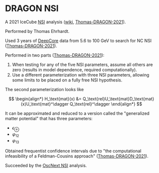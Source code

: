 # DRAGON NSI

A 2021 IceCube [NSI](nsi.md) analysis ([wiki](https://wiki.icecube.wisc.edu/index.php/All_flavour_non-standard_interactions), [Thomas-DRAGON-2021](https://journals.aps.org/prd/pdf/10.1103/PhysRevD.104.072006)).

Performed by Thomas Ehrhardt.

Used 3 years of [DeepCore](deepcore.md) data from 5.6 to 100 GeV to search for NC NSI ([Thomas-DRAGON-2021](https://journals.aps.org/prd/pdf/10.1103/PhysRevD.104.072006)).

Performed in two parts ([Thomas-DRAGON-2021](https://journals.aps.org/prd/pdf/10.1103/PhysRevD.104.072006)):

1. When testing for any of the five NSI parameters, assume all others are zero (results in model dependence, required computationally).
2. Use a different parameterization with three NSI parameters, allowing some limits to be placed on a fully free NSI hypothesis.

The second parameterization looks like

$$
\begin{align*}
    H_\text{mat}(x) &= Q_\text{rel}U_\text{mat}D_\text{mat}(x)U_\text{mat}^\dagger Q_\text{rel}^\dagger
\end{align*}
$$

It can be approximated and reduced to a version called the "generalized matter potential" that has three parameters:

- $\epsilon_\oplus$
- $\varphi_{12}$
- $\varphi_{13}$

Obtained frequentist confidence intervals due to "the computational infeasibility of a Feldman-Cousins approach" ([Thomas-DRAGON-2021](https://journals.aps.org/prd/pdf/10.1103/PhysRevD.104.072006)).

Succeeded by the [OscNext NSI](oscnext-nsi.md) analysis.
